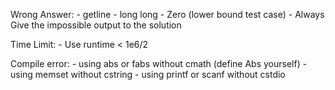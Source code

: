 Wrong Answer:
	- getline
	- long long
	- Zero (lower bound test case)
	- Always Give the impossible output to the solution

Time Limit:
	- Use runtime < 1e6/2

Compile error:
	- using abs or fabs without cmath (define Abs yourself)
	- using memset without cstring
	- using printf or scanf without cstdio
